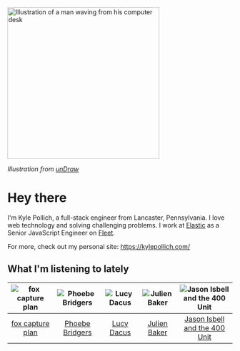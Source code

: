 <img src="https://user-images.githubusercontent.com/6766512/87306713-6f79d900-c4e6-11ea-989a-3242cbfc50c2.png" alt="Illustration of a man waving from his computer desk" height="340" />

_Illustration from [unDraw](https://undraw.co/)_

# Hey there

I'm Kyle Pollich, a full-stack engineer from Lancaster, Pennsylvania. I love web technology and solving challenging problems.
I work at [Elastic](https://www.elastic.co/) as a Senior JavaScript Engineer on [Fleet](https://www.elastic.co/guide/en/fleet/current/fleet-overview.html).

For more, check out my personal site: https://kylepollich.com/

## What I'm listening to lately

<!-- begin artists -->
  |![fox capture plan](https://i.scdn.co/image/ab6761610000f178233caac0b66e14a5326dfc99)|![Phoebe Bridgers](https://i.scdn.co/image/ab6761610000f178626686e362d30246e816cc5b)|![Lucy Dacus](https://i.scdn.co/image/ab6761610000f178c6edcb6e244bd2842ea81e4b)|![Julien Baker](https://i.scdn.co/image/ab6761610000f17818d2e50502f980f076053a1c)|![Jason Isbell and the 400 Unit](https://i.scdn.co/image/ab6761610000f178d05fe60d075df45f23fcbdf2)|
  |:---:|:---:|:---:|:---:|:---:|
  |[fox capture plan](https://open.spotify.com/artist/7sEmXHrnEnX7PScoJAvSvo)|[Phoebe Bridgers](https://open.spotify.com/artist/1r1uxoy19fzMxunt3ONAkG)|[Lucy Dacus](https://open.spotify.com/artist/07D1Bjaof0NFlU32KXiqUP)|[Julien Baker](https://open.spotify.com/artist/12zbUHbPHL5DGuJtiUfsip)|[Jason Isbell and the 400 Unit](https://open.spotify.com/artist/3Lg3FGwBxOGuefqekQzRUf)|
<!-- end artists -->
